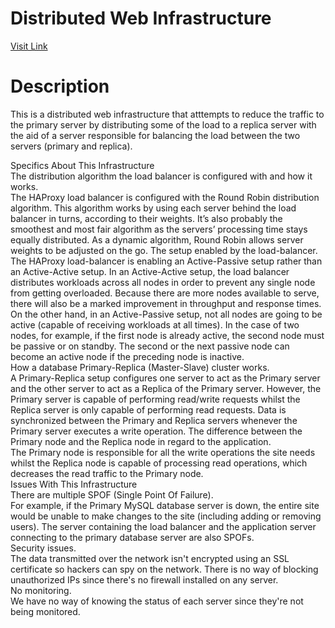 # Distributed Web Infrastructure

[Visit Link](https://github.com/Mimo-oo/alx-system_engineering-devops/blob/master/0x09-web_infrastructure_design/1-distributed_web_infrastructure.png)

# Description  
This is a distributed web infrastructure that atttempts to reduce the traffic to the primary server by distributing some of the load to a replica server with the aid of a server responsible for balancing the load between the two servers (primary and replica).

Specifics About This Infrastructure  
The distribution algorithm the load balancer is configured with and how it works.  
The HAProxy load balancer is configured with the Round Robin distribution algorithm. This algorithm works by using each server behind the load balancer in turns, according to their weights. It’s also probably the smoothest and most fair algorithm as the servers’ processing time stays equally distributed. As a dynamic algorithm, Round Robin allows server weights to be adjusted on the go.
The setup enabled by the load-balancer.  
The HAProxy load-balancer is enabling an Active-Passive setup rather than an Active-Active setup. In an Active-Active setup, the load balancer distributes workloads across all nodes in order to prevent any single node from getting overloaded. Because there are more nodes available to serve, there will also be a marked improvement in throughput and response times. On the other hand, in an Active-Passive setup, not all nodes are going to be active (capable of receiving workloads at all times). In the case of two nodes, for example, if the first node is already active, the second node must be passive or on standby. The second or the next passive node can become an active node if the preceding node is inactive.  
How a database Primary-Replica (Master-Slave) cluster works.  
A Primary-Replica setup configures one server to act as the Primary server and the other server to act as a Replica of the Primary server. However, the Primary server is capable of performing read/write requests whilst the Replica server is only capable of performing read requests. Data is synchronized between the Primary and Replica servers whenever the Primary server executes a write operation.
The difference between the Primary node and the Replica node in regard to the application.  
The Primary node is responsible for all the write operations the site needs whilst the Replica node is capable of processing read operations, which decreases the read traffic to the Primary node.  
Issues With This Infrastructure  
There are multiple SPOF (Single Point Of Failure).  
For example, if the Primary MySQL database server is down, the entire site would be unable to make changes to the site (including adding or removing users). The server containing the load balancer and the application server connecting to the primary database server are also SPOFs.  
Security issues.  
The data transmitted over the network isn't encrypted using an SSL certificate so hackers can spy on the network. There is no way of blocking unauthorized IPs since there's no firewall installed on any server.  
No monitoring.  
We have no way of knowing the status of each server since they're not being monitored.  
